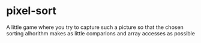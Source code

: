 # pixel-sort
A little game where you try to capture such a picture so that the chosen sorting alhorithm makes as little comparions and array accesses as possible
